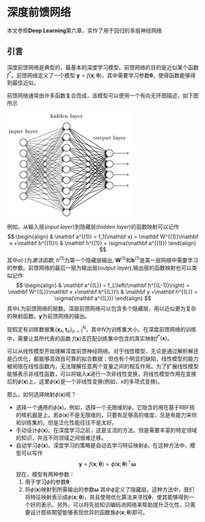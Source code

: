 # 深度前馈网络
本文参照**Deep Learning**第六章，实作了用于回归的多层神经网络 

## 引言
深度前馈网络是典型的，最基本的深度学习模型。前馈网络的目的是近似某个函数 $f^*$。前馈网络定义了一个模型 $\mathbf y = f(\mathbf x;\mathbf\theta)$，其中需要学习参数$\mathbf \theta$，使得函数能够得到最佳近似。

前馈网络通常由许多函数复合而成，该模型可以使用一个有向无环图描述，如下图所示

![深度前馈神经网络](DNN.png)

例如，从输入层$(input\ layer)$到隐藏层$(hidden\ layer)$的函数映射可以记作
$$
\begin{align}
	& \mathbf a^{(1)} = f_1(\mathbf x) = \mathbf W^{(1)}\mathbf x +\mathbf b^{(1)}\\
	& \mathbf h^{(1)} = \sigma(\mathbf a^{(1)})
\end{align}
$$
其中$\sigma(\cdot)$为*激活函数*, $h^{(1)}$为第一个隐藏层输出, $\mathbf W^{(1)}$和$\mathbf b^{(1)}$是第一层网络中需要学习的参数。前馈网络的最后一层为输出层$(output\ layer)$,输出层的函数映射也可以类似记作
$$
	\begin{align}
	& \mathbf a^{(L)} = f_L\left(\mathbf h^{(L-1)}\right) = \mathbf W^{(L)}\mathbf x +\mathbf b^{(L)}\\
	& \mathbf y =\mathbf h^{(L)} = \sigma(\mathbf a^{(L)})
\end{align}
$$
其中$L$为前馈网络的层数。深层前馈网络可以包含多个隐藏层，用以近似更为复杂的映射函数。$\mathbf y$为前馈网络的输出。

现假定有训练数据集$\{\mathbf x_n, \mathbf t_n\}_{n=1}^N$，其中$N$为训练集大小。在深度前馈网络的训练中，需要让其所代表的函数 $f(\mathbf x)$去匹配训练集中包含的真实映射$f^*(\mathbf x)$。

可以从线性模型开始理解深度前馈神经网络。对于线性模型，无论是通过解析解还是凸优化，都能够高效且可靠的拟合数据；但也有个明显的缺陷，线性模型的能力被局限在线性函数内，无法理解任意两个变量之间的相互作用。为了扩展线性模型能够表示非线性函数，可以将输入$\mathbf x$进行一次非线性变换，将线性模型作用在变换后的$\phi(\mathbf x)$上，这里$\phi(\mathbf x)$是一个非线性变换(例如，x的多项式变换)。

那么，如何选择映射$\phi(\mathbf x)$呢？

* 选择一个通用的$\phi(\mathbf x)$。例如，选择一个无限维的$\phi$，它隐含的用在基于RBF核的核机器是上。若$\phi(\mathbf x)$不是无限维的，只要有足够高的维度，总是有能力来你和训练集的，但是泛化性能往往不是太好。
* 手动设计$\phi(\mathbf x)$。在深度学习之前，这是主流的方法。但是需要丰富的特定领域的知识，并且不同领域之间很难迁移。
* 自动学习$\phi(\mathbf x)$。深度学习的策略是自动去学习特征映射$\phi$。在这种方法中，模型可以写作
$$
	\mathbf y = f(\mathbf x; \mathbf\theta) = \phi(\mathbf x;\mathbf\theta)^\top\mathbf\omega
$$
现在，模型有两种参数：
	1. 用于学习$\phi$的参数$\mathbf\theta$ 
	2. 将$\phi(\mathbf x)$映射到所需输出的参数$\mathbf\omega$
其中$\phi$定义了隐藏层。这种方法中，我们将特征映射表示成$\phi(\mathbf x;\mathbf\theta)$，并且使用优化算法来寻找$\mathbf\theta$，使其能够得到一个好的表示。另外，可以将先验知识编码进网络来帮助提升泛化性，只需要设计那些期望能够表现优异的函数族$\phi(\mathbf x;\mathbf \theta)$即可。